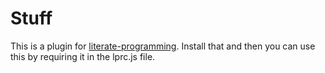 # Stuff

This is a plugin for [literate-programming](https://github.com/jostylr/literate-programming). Install that and then you can use this by requiring it in the lprc.js file. 
